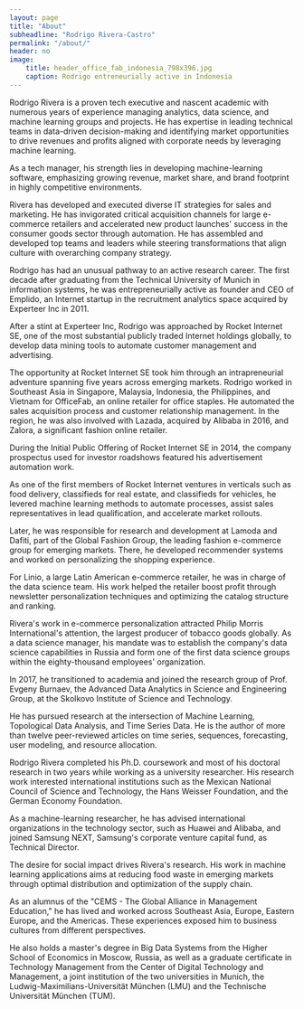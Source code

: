 ```yaml
---
layout: page
title: "About"
subheadline: "Rodrigo Rivera-Castro"
permalink: "/about/"
header: no
image:
    title: header_office_fab_indonesia_798x396.jpg
    caption: Rodrigo entreneurially active in Indonesia
---
```


Rodrigo Rivera is a proven tech executive and nascent academic with numerous years of experience managing analytics, data science, and machine learning groups and projects. He has expertise in leading technical teams in data-driven decision-making and identifying market opportunities to drive revenues and profits aligned with corporate needs by leveraging machine learning.

As a tech manager, his strength lies in developing machine-learning software, emphasizing growing revenue, market share, and brand footprint in highly competitive environments.

Rivera has developed and executed diverse IT strategies for sales and marketing. He has invigorated critical acquisition channels for large e-commerce retailers and accelerated new product launches' success in the consumer goods sector through automation. He has assembled and developed top teams and leaders while steering transformations that align culture with overarching company strategy.

Rodrigo has had an unusual pathway to an active research career. The first decade after graduating from the Technical University of Munich in information systems, he was entrepreneurially active as founder and CEO of Emplido, an Internet startup in the recruitment analytics space acquired by Experteer Inc in 2011.

After a stint at Experteer Inc, Rodrigo was approached by Rocket Internet SE, one of the most substantial publicly traded Internet holdings globally, to develop data mining tools to automate customer management and advertising.

The opportunity at Rocket Internet SE took him through an intrapreneurial adventure spanning five years across emerging markets. Rodrigo worked in Southeast Asia in Singapore, Malaysia, Indonesia, the Philippines, and Vietnam for OfficeFab, an online retailer for office staples. He automated the sales acquisition process and customer relationship management. In the region, he was also involved with Lazada, acquired by Alibaba in 2016, and Zalora, a significant fashion online retailer.

During the Initial Public Offering of Rocket Internet SE in 2014, the company prospectus used for investor roadshows featured his advertisement automation work.

As one of the first members of Rocket Internet ventures in verticals such as food delivery, classifieds for real estate, and classifieds for vehicles, he levered machine learning methods to automate processes, assist sales representatives in lead qualification, and accelerate market rollouts.

Later, he was responsible for research and development at Lamoda and Dafiti, part of the Global Fashion Group, the leading fashion e-commerce group for emerging markets. There, he developed recommender systems and worked on personalizing the shopping experience.

For Linio, a large Latin American e-commerce retailer, he was in charge of the data science team. His work helped the retailer boost profit through newsletter personalization techniques and optimizing the catalog structure and ranking.

Rivera's work in e-commerce personalization attracted Philip Morris International's attention, the largest producer of tobacco goods globally. As a data science manager, his mandate was to establish the company's data science capabilities in Russia and form one of the first data science groups within the eighty-thousand employees' organization. 

In 2017, he transitioned to academia and joined the research group of Prof. Evgeny Burnaev, the Advanced Data Analytics in Science and Engineering Group, at the Skolkovo Institute of Science and Technology.

He has pursued research at the intersection of Machine Learning, Topological Data Analysis, and Time Series Data. He is the author of more than twelve peer-reviewed articles on time series, sequences, forecasting, user modeling, and resource allocation.

Rodrigo Rivera completed his Ph.D. coursework and most of his doctoral research in two years while working as a university researcher. His research work interested international institutions such as the Mexican National Council of Science and Technology, the Hans Weisser Foundation, and the German Economy Foundation.

As a machine-learning researcher, he has advised international organizations in the technology sector, such as Huawei and Alibaba, and joined Samsung NEXT, Samsung's corporate venture capital fund, as Technical Director.

The desire for social impact drives Rivera's research. His work in machine learning applications aims at reducing food waste in emerging markets through optimal distribution and optimization of the supply chain.

As an alumnus of the "CEMS - The Global Alliance in Management Education," he has lived and worked across Southeast Asia, Europe, Eastern Europe, and the Americas. These experiences exposed him to business cultures from different perspectives.

He also holds a master's degree in Big Data Systems from the Higher School of Economics in Moscow, Russia, as well as a graduate certificate in Technology Management from the Center of Digital Technology and Management, a joint institution of the two universities in Munich, the Ludwig-Maximilians-Universität München (LMU) and the Technische Universität München (TUM).